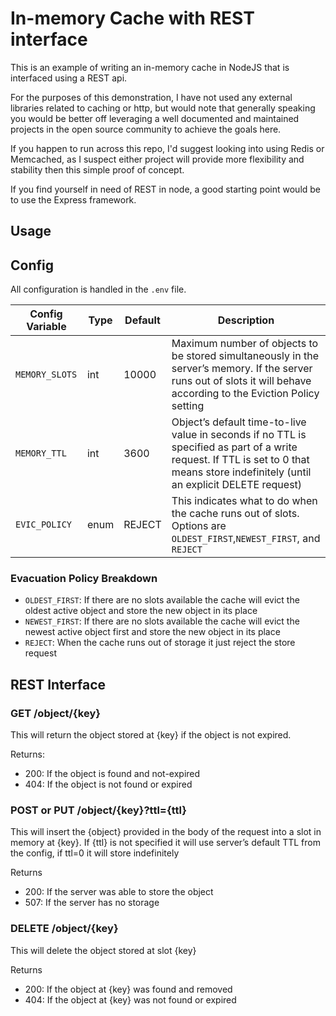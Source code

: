 # In-memory Cache with REST interface

This is an example of writing an in-memory cache in NodeJS that is interfaced using a REST api.

For the purposes of this demonstration, I have not used any external libraries related to caching or http,
but would note that generally speaking you would be better off leveraging a well documented and maintained
projects in the open source community to achieve the goals here.

If you happen to run across this repo, I'd suggest looking into using Redis or Memcached, as I suspect
either project will provide more flexibility and stability then this simple proof of concept.

If you find yourself in need of REST in node, a good starting point would be to use the Express framework.

## Usage


## Config

All configuration is handled in the `.env` file.

| Config Variable | Type | Default | Description |
|-----------------|------|---------|-------------|
| `MEMORY_SLOTS`  | int  | 10000 | Maximum number of objects to be stored simultaneously in the server’s memory. If the server runs out of slots it will behave according to the Eviction Policy setting |
| `MEMORY_TTL`     | int  | 3600 | Object’s default time-to-live value in seconds if no TTL is specified as part of a write request. If TTL is set to 0 that means store indefinitely (until an explicit DELETE request) |
| `EVIC_POLICY` | enum | REJECT | This indicates what to do when the cache runs out of slots. Options are `OLDEST_FIRST`,`NEWEST_FIRST`, and `REJECT`

### Evacuation Policy Breakdown
- `OLDEST_FIRST`: If there are no slots available the cache will evict the oldest active object
and store the new object in its place
- `NEWEST_FIRST`: If there are no slots available the cache will evict the newest active
object first and store the new object in its place
- `REJECT`: When the cache runs out of storage it just reject the store request

## REST Interface

### GET /object/{key}
This will return the object stored at {key} if the object is not expired.

Returns:
- 200: If the object is found and not-expired
- 404: If the object is not found or expired

### POST or PUT /object/{key}?ttl={ttl}
This will insert the {object} provided in the body of the request into a slot in memory at {key}. If {ttl} is not specified it will use server’s default TTL from the config, if ttl=0 it will store indefinitely

Returns
- 200: If the server was able to store the object
- 507: If the server has no storage

### DELETE /object/{key}
This will delete the object stored at slot {key}

Returns
- 200: If the object at {key} was found and removed
- 404: If the object at {key} was not found or expired